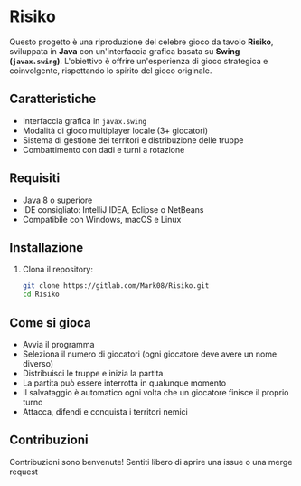 # Risiko

Questo progetto è una riproduzione del celebre gioco da tavolo **Risiko**, sviluppata in **Java** con un'interfaccia grafica basata su **Swing (`javax.swing`)**. L'obiettivo è offrire un'esperienza di gioco strategica e coinvolgente, rispettando lo spirito del gioco originale.

## Caratteristiche

- Interfaccia grafica  in `javax.swing`
- Modalità di gioco multiplayer locale (3+ giocatori)
- Sistema di gestione dei territori e distribuzione delle truppe
- Combattimento con dadi e turni a rotazione

## Requisiti

- Java 8 o superiore
- IDE consigliato: IntelliJ IDEA, Eclipse o NetBeans
- Compatibile con Windows, macOS e Linux

## Installazione

1. Clona il repository:
   ```bash
   git clone https://gitlab.com/Mark08/Risiko.git
   cd Risiko

## Come si gioca
- Avvia il programma
- Seleziona il numero di giocatori (ogni giocatore deve avere un nome diverso)
- Distribuisci le truppe e inizia la partita
- La partita può essere interrotta in qualunque momento
- Il salvataggio è automatico ogni volta che un giocatore finisce il proprio turno
- Attacca, difendi e conquista i territori nemici

## Contribuzioni
Contribuzioni sono benvenute! Sentiti libero di aprire una issue o una merge request
